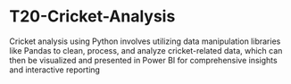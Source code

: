 # T20-Cricket-Analysis
Cricket analysis using Python involves utilizing data manipulation libraries like Pandas to clean, process, and analyze cricket-related data, which can then be visualized and presented in Power BI for comprehensive insights and interactive reporting
